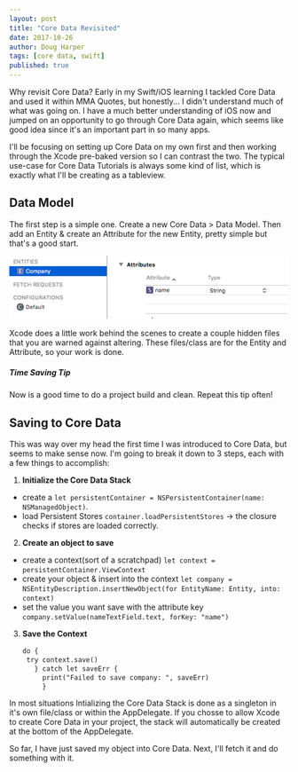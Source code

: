 ```yaml
---
layout: post
title: "Core Data Revisited"
date: 2017-10-26
author: Doug Harper
tags: [core data, swift]
published: true
---
```


Why revisit Core Data?  Early in my Swift/iOS learning I tackled Core Data and used it within MMA Quotes, but honestly... I didn't understand much of what was going on. I have a much better understanding of iOS now and jumped on an opportunity to go through Core Data again, which seems like good idea since it's an important part in so many apps.   

I'll be focusing on setting up Core Data on my own first and then working through the Xcode pre-baked version so I can contrast the two.  The typical use-case for Core Data Tutorials is always some kind of list, which is exactly what I'll be creating as a tableview.

## Data Model

The first step is a simple one.  Create a new Core Data > Data Model.  Then add an Entity & create an Attribute for the new Entity, pretty simple but that's a good start.  

![Core Data Entity & Attribute in Xcode](/images/coreDateEntityAttribute.png "Core Data Entity & Attribute in Xcode")

Xcode does a little work behind the scenes to create a couple hidden files that you are warned against altering.  These files/class are for the Entity and Attribute, so your work is done.  
<div class="note">
  <h5>Time Saving Tip</h5>
  <p>Now is a good time to do a project build and clean.  Repeat this tip often!</p>
</div>

## Saving to Core Data

This was way over my head the first time I was introduced to Core Data, but seems to make sense now.  I'm going to break it down to 3 steps, each with a few things to accomplish:

1. **Initialize the Core Data Stack**
 - create a `let persistentContainer = NSPersistentContainer(name: NSManagedObject)`.
 - load Persistent Stores `container.loadPersistentStores` -> the closure checks if stores are loaded correctly.
  
2. **Create an object to save**
 - create a context(sort of a scratchpad) `let context = persistentContainer.ViewContext`
 - create your object & insert into the context `let company = NSEntityDescription.insertNewObject(for EntityName: Entity, into: context)`
 - set the value you want save with the attribute key `company.setValue(nameTextField.text, forKey: "name")` 
  
3. **Save the Context**

       do {
        try context.save()
          } catch let saveErr {
            print("Failed to save company: ", saveErr)
            }
  
In most situations Intializing the Core Data Stack is done as a singleton in it's own file/class or within the AppDelegate.  If you chosse to allow Xcode to create Core Data in your project, the stack will automatically be created at the bottom of the AppDelegate.

So far, I have just saved my object into Core Data. Next, I'll fetch it and do something with it.
  

